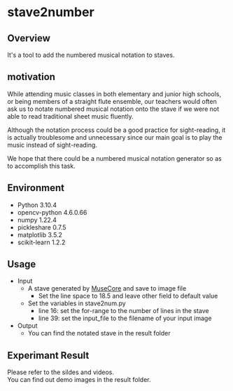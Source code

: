 # stave2number

## Overview

It's a tool to add the numbered musical notation to staves.

## motivation
    
While attending  music classes in both elementary and junior high schools, or being members of a straight flute ensemble, our teachers would often ask us to notate numbered musical notation onto the stave if we were not able to read traditional sheet music fluently.

Although the notation process could be a good practice for sight-reading, it is actually troublesome and unnecessary since our main goal is to play the music instead of sight-reading.

We hope that there could be a numbered musical notation generator so as to accomplish this task.

## Environment

- Python 3.10.4
- opencv-python 4.6.0.66
- numpy 1.22.4
- pickleshare 0.7.5
- matplotlib 3.5.2
- scikit-learn 1.2.2

## Usage

- Input
  - A stave generated by [MuseCore](https://musescore.org/zh-hant) and save to image file
    - Set the line space to 18.5 and leave other field to default value
  - Set the variables in stave2num.py
    - line 16: set the for-range to the number of lines in the stave
    - line 39: set the input_file to the filename of your input image
- Output
  - You can find the notated stave in the result folder

## Experimant Result

Please refer to the sildes and videos.  
You can find out demo images in the result folder.
